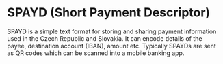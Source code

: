 # SPAYD (Short Payment Descriptor)

SPAYD is a simple text format for storing and sharing payment information used
in the Czech Republic and Slovakia. It can encode details of the payee,
destination account (IBAN), amount etc. Typically SPAYDs are sent as QR codes
which can be scanned into a mobile banking app.
